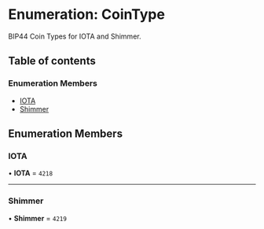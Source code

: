 # Enumeration: CoinType

BIP44 Coin Types for IOTA and Shimmer.

## Table of contents

### Enumeration Members

- [IOTA](CoinType.md#iota)
- [Shimmer](CoinType.md#shimmer)

## Enumeration Members

### IOTA

• **IOTA** = ``4218``

___

### Shimmer

• **Shimmer** = ``4219``
